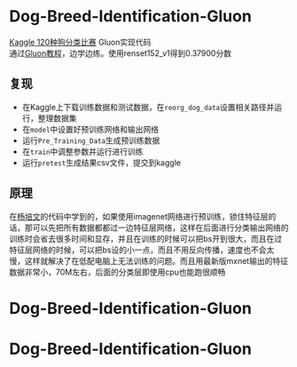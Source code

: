 # Dog-Breed-Identification-Gluon
[Kaggle 120种狗分类比赛](https://www.kaggle.com/c/dog-breed-identification) Gluon实现代码  
通过[Gluon教程](http://zh.gluon.ai/chapter_computer-vision/kaggle-gluon-dog.html)，边学边练。使用renset152_v1得到0.37900分数

## 复现
- 在Kaggle上下载训练数据和测试数据，在`reorg_dog_data`设置相关路径并运行，整理数据集
- 在`model`中设置好预训练网络和输出网络
- 运行`Pre_Training_Data`生成预训练数据
- 在`train`中调整参数并运行进行训练
- 运行`pretest`生成结果csv文件，提交到kaggle

## 原理
在[杨培文](https://github.com/ypwhs/DogBreed_gluon)的代码中学到的，如果使用imagenet网络进行预训练，锁住特征层的话，那可以先把所有数据都都过一边特征层网络，这样在后面进行分类输出网络的训练时会省去很多时间和显存，并且在训练的时候可以把bs开到很大，而且在过特征层网络的时候，可以把bs设的小一点，而且不用反向传播，速度也不会太慢，这样就解决了在低配电脑上无法训练的问题。而且用最新版mxnet输出的特征数据非常小，70M左右，后面的分类层即使用cpu也能跑很顺畅
# Dog-Breed-Identification-Gluon
# Dog-Breed-Identification-Gluon

